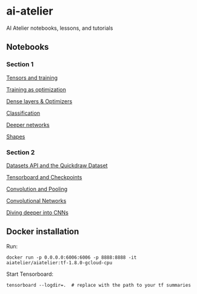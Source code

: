 # ai-atelier
AI Atelier notebooks, lessons, and tutorials

## Notebooks

### Section 1

[Tensors and training](https://colab.research.google.com/drive/1giICtOP1QN7INJzNiAKg73vcRDJydTWr)

[Training as optimization](https://colab.research.google.com/drive/1fH0qKc8XSplWqHYtrFSc5X-QICGngjYD)

[Dense layers & Optimizers](https://colab.research.google.com/drive/1kdcaObMwZ_Gb7UvRzjlV634sI9ILznLq)

[Classification](https://colab.research.google.com/drive/1pvELXxNeqiw4pROK5werrnUHl5s3fHS4)

[Deeper networks](https://colab.research.google.com/drive/1s7Z1g5fcYOhlQiVUPPWFe6PooeMaQHaj)

[Shapes](https://colab.research.google.com/drive/1uC6-WaOwP7DcgiFX1PUcl0u2hr_MPElh)

### Section 2

[Datasets API and the Quickdraw Dataset](https://colab.research.google.com/drive/1cOneywoRDY7ezPQ7FsN8QROLc-iVkXT-)

[Tensorboard and Checkpoints](https://colab.research.google.com/drive/1htd7yqRcfWAcRs6GuSqfDuhL1Brk_qXS)

[Convolution and Pooling](https://colab.research.google.com/drive/17nXAIytqSUCw0bn1Sdj2nF0TBMFRMwPo)

[Convolutional Networks](https://colab.research.google.com/drive/1G-s3zdFsOCTC2Xap0zHPM8YtVOOtZ68f)

[Diving deeper into CNNs](https://colab.research.google.com/drive/1u_fZ2xVpcpu6azXZjeWs8oaxHdF9L6Z6#scrollTo=KgOu27PJXsu3)


## Docker installation

Run:
```
docker run -p 0.0.0.0:6006:6006 -p 8888:8888 -it aiatelier/aiatelier:tf-1.8.0-gcloud-cpu
```

Start Tensorboard:
```
tensorboard --logdir=.  # replace with the path to your tf summaries
```
